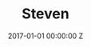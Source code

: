 ---
title: Steven
date: 2017-01-01 00:00:00 Z
medium: film
img:
director: Mark Gill
with: Jessica Brown Findlay, Jack Lowden, Simone Kirby
imdb: http://www.imdb.com/title/tt3717804/
video:
layout: project
is-in-production: "true"
is-featured:
featured-image: 
---